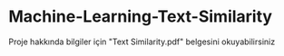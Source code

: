 # Machine-Learning-Text-Similarity

Proje hakkında bilgiler için "Text Similarity.pdf" belgesini okuyabilirsiniz
